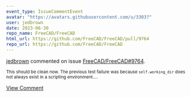 ```yaml
---
event_type: IssueCommentEvent
avatar: "https://avatars.githubusercontent.com/u/3303?"
user: jedbrown
date: 2023-06-30
repo_name: FreeCAD/FreeCAD
html_url: https://github.com/FreeCAD/FreeCAD/pull/9764
repo_url: https://github.com/FreeCAD/FreeCAD
---
```


<a href='https://github.com/jedbrown' target='_blank'>jedbrown</a> commented on issue <a href='https://github.com/FreeCAD/FreeCAD/pull/9764' target='_blank'>FreeCAD/FreeCAD#9764</a>.

<small>This should be clean now. The previous test failure was because `self.working_dir` does not always exist in a scripting environment....</small>

<a href='https://github.com/FreeCAD/FreeCAD/pull/9764' target='_blank'>View Comment</a>